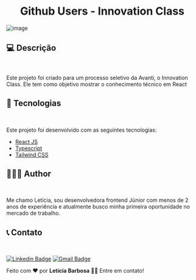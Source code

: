 <h1 align="center">Github Users - Innovation Class</h1>

![image](https://github.com/user-attachments/assets/7208c4f1-e4da-47bc-9048-33192d5cf773)


<h2>💻 Descrição</h2>
<br style="border: 1px solid #F0F0F0" /> 
<p>Este projeto foi criado para um processo seletivo da Avanti, o Innovation Class. Ele tem como objetivo mostrar o conhecimento técnico em React</p>

<h2>🚀 Tecnologias</h2>
<br style="border: 1px solid #F0F0F0" /> 

<span>Este projeto foi desenvolvido com as seguintes tecnologias:</span>
- <a href="https://react.dev/" target="_blank">React JS</a>
- <a href="https://www.typescriptlang.org/" target="_blank">Typescript</a>
- <a href="https://tailwindcss.com/" target="_blank">Tailwind CSS</a>


<h2>👩🏽‍💻 Author</h2>
<br style="border: 1px solid #F0F0F0" /> 
<p>Me chamo Letícia, sou desenvolvedora frontend Júnior com menos de 2 anos de experiência e atualmente busco minha primeira oportunidade no mercado de trabalho.</p>

<h2>📞 Contato</h2>
<br style="border: 1px solid #F0F0F0" /> 

[![Linkedin Badge](https://img.shields.io/badge/-Letícia-blue?style=flat-square&logo=Linkedin&logoColor=white&link=https://www.linkedin.com/in/leticia-pbs/)](https://www.linkedin.com/in/leticia-pbs/) 
[![Gmail Badge](https://img.shields.io/badge/-leticiapbs408@gmail.com-c14438?style=flat-square&logo=Gmail&logoColor=white&link=mailto:leticiapbs408@gmail.com)](mailto:leticiapbs408@gmail.com)

Feito com ❤️ por <strong>Letícia Barbosa</strong> 👋🏽 Entre em contato!

